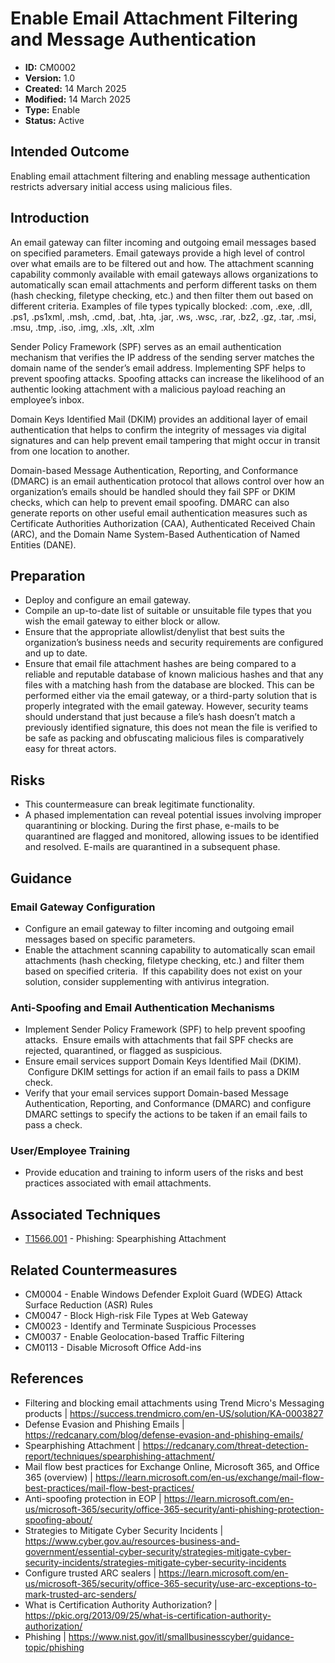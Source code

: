 # Enable Email Attachment Filtering and Message Authentication 

* **ID:** CM0002
* **Version:** 1.0
* **Created:** 14 March 2025
* **Modified:** 14 March 2025
* **Type:** Enable
* **Status:** Active

## Intended Outcome 

Enabling email attachment filtering and enabling message authentication restricts adversary initial access using malicious files. 

## Introduction 

An email gateway can filter incoming and outgoing email messages based on specified parameters. Email gateways provide a high level of control over what emails are to be filtered out and how. The attachment scanning capability commonly available with email gateways allows organizations to automatically scan email attachments and perform different tasks on them (hash checking, filetype checking, etc.) and then filter them out based on different criteria. Examples of file types typically blocked: .com, .exe, .dll, .ps1, .ps1xml, .msh, .cmd, .bat, .hta, .jar, .ws, .wsc, .rar, .bz2, .gz, .tar, .msi, .msu, .tmp, .iso, .img, .xls, .xlt, .xlm 

Sender Policy Framework (SPF) serves as an email authentication mechanism that verifies the IP address of the sending server matches the domain name of the sender’s email address. Implementing SPF helps to prevent spoofing attacks. Spoofing attacks can increase the likelihood of an authentic looking attachment with a malicious payload reaching an employee’s inbox. 

Domain Keys Identified Mail (DKIM) provides an additional layer of email authentication that helps to confirm the integrity of messages via digital signatures and can help prevent email tampering that might occur in transit from one location to another. 

Domain-based Message Authentication, Reporting, and Conformance (DMARC) is an email authentication protocol that allows control over how an organization’s emails should be handled should they fail SPF or DKIM checks, which can help to prevent email spoofing. DMARC can also generate reports on other useful email authentication measures such as Certificate Authorities Authorization (CAA), Authenticated Received Chain (ARC), and the Domain Name System-Based Authentication of Named Entities (DANE). 

## Preparation 

- Deploy and configure an email gateway. 
- Compile an up-to-date list of suitable or unsuitable file types that you wish the email gateway to either block or allow. 
- Ensure that the appropriate allowlist/denylist that best suits the organization’s business needs and security requirements are configured and up to date.
- Ensure that email file attachment hashes are being compared to a reliable and reputable database of known malicious hashes and that any files with a matching hash from the database are blocked. This can be performed either via the email gateway, or a third-party solution that is properly integrated with the email gateway. However, security teams should understand that just because a file’s hash doesn’t match a previously identified signature, this does not mean the file is verified to be safe as packing and obfuscating malicious files is comparatively easy for threat actors.

## Risks 

- This countermeasure can break legitimate functionality. 
- A phased implementation can reveal potential issues involving improper quarantining or blocking. During the first phase, e-mails to be quarantined are flagged and monitored, allowing issues to be identified and resolved. E-mails are quarantined in a subsequent phase. 

## Guidance 

### Email Gateway Configuration 

- Configure an email gateway to filter incoming and outgoing email messages based on specific parameters. 
- Enable the attachment scanning capability to automatically scan email attachments (hash checking, filetype checking, etc.) and filter them based on specified criteria.  If this capability does not exist on your solution, consider supplementing with antivirus integration. 

### Anti-Spoofing and Email Authentication Mechanisms 

- Implement Sender Policy Framework (SPF) to help prevent spoofing attacks.  Ensure emails with attachments that fail SPF checks are rejected, quarantined, or flagged as suspicious. 
- Ensure email services support Domain Keys Identified Mail (DKIM).  Configure DKIM settings for action if an email fails to pass a DKIM check.   
- Verify that your email services support Domain-based Message Authentication, Reporting, and Conformance (DMARC) and configure DMARC settings to specify the actions to be taken if an email fails to pass a check. 

### User/Employee Training 

- Provide education and training to inform users of the risks and best practices associated with email attachments. 

## Associated Techniques 

- [T1566.001](https://attack.mitre.org/techniques/T1566/001/) - Phishing: Spearphishing Attachment 

## Related Countermeasures 

- CM0004 - Enable Windows Defender Exploit Guard (WDEG) Attack Surface Reduction (ASR) Rules
- CM0047 - Block High-risk File Types at Web Gateway
- CM0023 - Identify and Terminate Suspicious Processes
- CM0037 - Enable Geolocation-based Traffic Filtering 
- CM0113 - Disable Microsoft Office Add-ins

## References 

- Filtering and blocking email attachments using Trend Micro's Messaging products | <https://success.trendmicro.com/en-US/solution/KA-0003827>
- Defense Evasion and Phishing Emails | <https://redcanary.com/blog/defense-evasion-and-phishing-emails/>
- Spearphishing Attachment | <https://redcanary.com/threat-detection-report/techniques/spearphishing-attachment/>
- Mail flow best practices for Exchange Online, Microsoft 365, and Office 365 (overview) | <https://learn.microsoft.com/en-us/exchange/mail-flow-best-practices/mail-flow-best-practices/>
- Anti-spoofing protection in EOP | <https://learn.microsoft.com/en-us/microsoft-365/security/office-365-security/anti-phishing-protection-spoofing-about/>
- Strategies to Mitigate Cyber Security Incidents | <https://www.cyber.gov.au/resources-business-and-government/essential-cyber-security/strategies-mitigate-cyber-security-incidents/strategies-mitigate-cyber-security-incidents>
- Configure trusted ARC sealers | <https://learn.microsoft.com/en-us/microsoft-365/security/office-365-security/use-arc-exceptions-to-mark-trusted-arc-senders/>
- What is Certification Authority Authorization? | <https://pkic.org/2013/09/25/what-is-certification-authority-authorization/>
- Phishing | <https://www.nist.gov/itl/smallbusinesscyber/guidance-topic/phishing>